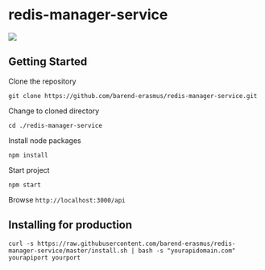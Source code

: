 # redis-manager-service

![](http://jenkins.developersworkspace.co.za:8080/job/redis-manager-service-nightly/badge/icon)

## Getting Started

Clone the repository

`git clone https://github.com/barend-erasmus/redis-manager-service.git`

Change to cloned directory

`cd ./redis-manager-service`

Install node packages

`npm install`

Start project

`npm start`

Browse `http://localhost:3000/api`


## Installing for production

`curl -s https://raw.githubusercontent.com/barend-erasmus/redis-manager-service/master/install.sh | bash -s "yourapidomain.com" yourapiport yourport`